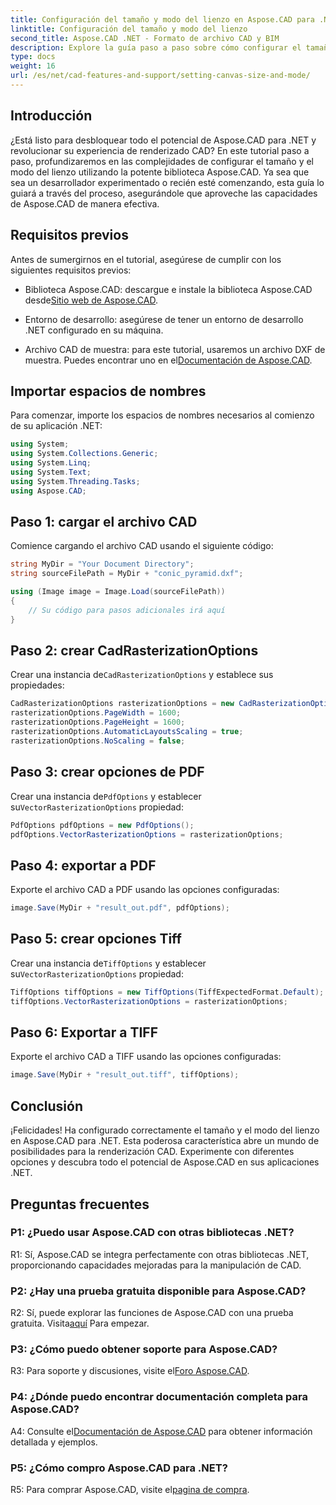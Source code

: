 ```yaml
---
title: Configuración del tamaño y modo del lienzo en Aspose.CAD para .NET
linktitle: Configuración del tamaño y modo del lienzo
second_title: Aspose.CAD .NET - Formato de archivo CAD y BIM
description: Explore la guía paso a paso sobre cómo configurar el tamaño y el modo del lienzo en Aspose.CAD para .NET. Optimice su renderizado CAD con facilidad utilizando este completo tutorial.
type: docs
weight: 16
url: /es/net/cad-features-and-support/setting-canvas-size-and-mode/
---
```

## Introducción

¿Está listo para desbloquear todo el potencial de Aspose.CAD para .NET y revolucionar su experiencia de renderizado CAD? En este tutorial paso a paso, profundizaremos en las complejidades de configurar el tamaño y el modo del lienzo utilizando la potente biblioteca Aspose.CAD. Ya sea que sea un desarrollador experimentado o recién esté comenzando, esta guía lo guiará a través del proceso, asegurándole que aproveche las capacidades de Aspose.CAD de manera efectiva.

## Requisitos previos

Antes de sumergirnos en el tutorial, asegúrese de cumplir con los siguientes requisitos previos:

-  Biblioteca Aspose.CAD: descargue e instale la biblioteca Aspose.CAD desde[Sitio web de Aspose.CAD](https://releases.aspose.com/cad/net/).

- Entorno de desarrollo: asegúrese de tener un entorno de desarrollo .NET configurado en su máquina.

-  Archivo CAD de muestra: para este tutorial, usaremos un archivo DXF de muestra. Puedes encontrar uno en el[Documentación de Aspose.CAD](https://reference.aspose.com/cad/net/).

## Importar espacios de nombres

Para comenzar, importe los espacios de nombres necesarios al comienzo de su aplicación .NET:

```csharp
using System;
using System.Collections.Generic;
using System.Linq;
using System.Text;
using System.Threading.Tasks;
using Aspose.CAD;
```

## Paso 1: cargar el archivo CAD

Comience cargando el archivo CAD usando el siguiente código:

```csharp
string MyDir = "Your Document Directory";
string sourceFilePath = MyDir + "conic_pyramid.dxf";

using (Image image = Image.Load(sourceFilePath))
{
    // Su código para pasos adicionales irá aquí
}
```

## Paso 2: crear CadRasterizationOptions

 Crear una instancia de`CadRasterizationOptions` y establece sus propiedades:

```csharp
CadRasterizationOptions rasterizationOptions = new CadRasterizationOptions();
rasterizationOptions.PageWidth = 1600;
rasterizationOptions.PageHeight = 1600;
rasterizationOptions.AutomaticLayoutsScaling = true;
rasterizationOptions.NoScaling = false;
```

## Paso 3: crear opciones de PDF

 Crear una instancia de`PdfOptions` y establecer su`VectorRasterizationOptions` propiedad:

```csharp
PdfOptions pdfOptions = new PdfOptions();
pdfOptions.VectorRasterizationOptions = rasterizationOptions;
```

## Paso 4: exportar a PDF

Exporte el archivo CAD a PDF usando las opciones configuradas:

```csharp
image.Save(MyDir + "result_out.pdf", pdfOptions);
```

## Paso 5: crear opciones Tiff

 Crear una instancia de`TiffOptions` y establecer su`VectorRasterizationOptions` propiedad:

```csharp
TiffOptions tiffOptions = new TiffOptions(TiffExpectedFormat.Default);
tiffOptions.VectorRasterizationOptions = rasterizationOptions;
```

## Paso 6: Exportar a TIFF

Exporte el archivo CAD a TIFF usando las opciones configuradas:

```csharp
image.Save(MyDir + "result_out.tiff", tiffOptions);
```

## Conclusión

¡Felicidades! Ha configurado correctamente el tamaño y el modo del lienzo en Aspose.CAD para .NET. Esta poderosa característica abre un mundo de posibilidades para la renderización CAD. Experimente con diferentes opciones y descubra todo el potencial de Aspose.CAD en sus aplicaciones .NET.

## Preguntas frecuentes

### P1: ¿Puedo usar Aspose.CAD con otras bibliotecas .NET?

R1: Sí, Aspose.CAD se integra perfectamente con otras bibliotecas .NET, proporcionando capacidades mejoradas para la manipulación de CAD.

### P2: ¿Hay una prueba gratuita disponible para Aspose.CAD?

 R2: Sí, puede explorar las funciones de Aspose.CAD con una prueba gratuita. Visita[aquí](https://releases.aspose.com/) Para empezar.

### P3: ¿Cómo puedo obtener soporte para Aspose.CAD?

 R3: Para soporte y discusiones, visite el[Foro Aspose.CAD](https://forum.aspose.com/c/cad/19).

### P4: ¿Dónde puedo encontrar documentación completa para Aspose.CAD?

 A4: Consulte el[Documentación de Aspose.CAD](https://reference.aspose.com/cad/net/) para obtener información detallada y ejemplos.

### P5: ¿Cómo compro Aspose.CAD para .NET?

 R5: Para comprar Aspose.CAD, visite el[pagina de compra](https://purchase.aspose.com/buy).
